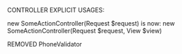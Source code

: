 CONTROLLER EXPLICIT USAGES:

new SomeActionController(Request $request) is now:
new SomeActionController(Request $request, View $view)

REMOVED PhoneValidator